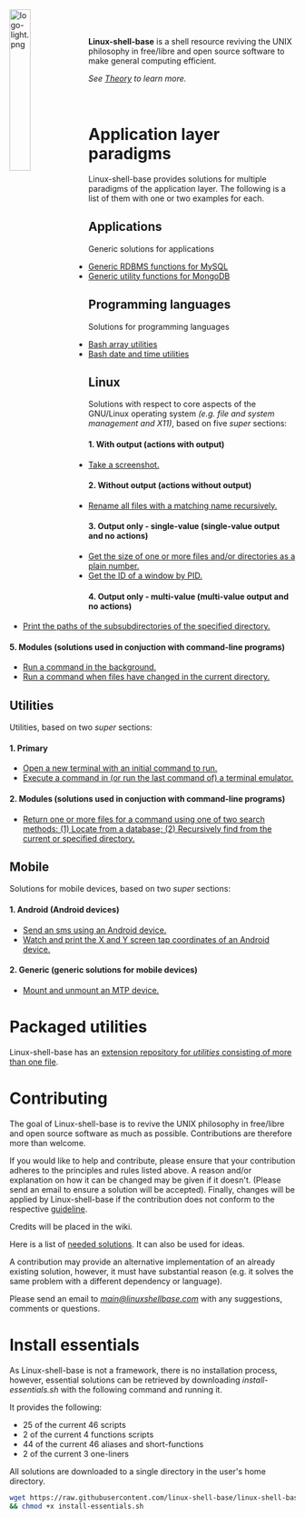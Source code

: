 
<img src='/../images/logo-light.png' width='27%' align='left' alt='logo-light.png'>
<br><br>

**Linux-shell-base** is a shell resource reviving the UNIX philosophy in free/libre and open source software to make general computing efficient.

*See [Theory](https://github.com/linux-shell-base/linux-shell-base/wiki/Theory-and-background-philosophy#theory) to learn more.*
<br><br><br>

# Application layer paradigms

Linux-shell-base provides solutions for multiple paradigms of the application layer. The following is a list of them with one or two examples for each.

## Applications

Generic solutions for applications

* [Generic RDBMS functions for MySQL](functions/applications/databases/mysqlutil)
* [Generic utility functions for MongoDB](functions/applications/databases/mongodbutil)

## Programming languages

Solutions for programming languages

* [Bash array utilities](functions/programming_languages/bash/arrayutils.bash)
* [Bash date and time utilities](functions/programming_languages/bash/dateandtimeutils.bash)

## Linux

Solutions with respect to core aspects of the GNU/Linux operating system *(e.g. file and system management and X11)*, based on five *super* sections:

#### 1. With output (actions with output)

* [Take a screenshot.](scripts/linux-with_output/x11/screenshot)

#### 2. Without output (actions without output)

* [Rename all files with a matching name recursively.](scripts/linux-without_output/file_management/renrec)

#### 3. Output only - single-value (single-value output and no actions)

* [Get the size of one or more files and/or directories as a plain number.](https://github.com/linux-shell-base/linux-shell-base/blob/master/one-liners/one-liners-linux-output_only-single-value.bash)
* [Get the ID of a window by PID.](scripts/linux-output_only-single-value/x11/getwindidbypid)

#### 4. Output only - multi-value (multi-value output and no actions)

* [Print the paths of the subsubdirectories of the specified directory.](scripts/linux-output_only-multi-value/file_management/printsubsubdirpaths)

#### 5. Modules (solutions used in conjuction with command-line programs)

* [Run a command in the background.](scripts/linux-modules/shell_management/runinbg)
* [Run a command when files have changed in the current directory.](scripts/linux-modules/file_management/inotify)

## Utilities

Utilities, based on two *super* sections:

#### 1. Primary

* [Open a new terminal with an initial command to run.](scripts/utilities-primary/general_program_management/newterm)
* [Execute a command in (or run the last command of) a terminal emulator.](scripts/utilities-primary/keybind/termcommand)

#### 2. Modules (solutions used in conjuction with command-line programs)

* [Return one or more files for a command using one of two search methods: (1) Locate from a database; (2) Recursively find from the current or specified directory.](scripts/utilities-modules/general_program_management/returnfileforcmd)

## Mobile

Solutions for mobile devices, based on two *super* sections:

#### 1. Android (Android devices)

* [Send an sms using an Android device.](scripts/mobile-android/utilities/sms)
* [Watch and print the X and Y screen tap coordinates of an Android device.](scripts/mobile-android/monitoring/getmobiletappos)

#### 2. Generic (generic solutions for mobile devices)

* [Mount and unmount an MTP device.](scripts/mobile-generic/management/mtp)

# Packaged utilities

Linux-shell-base has an [extension repository for *utilities* consisting of more than one file][packaged-utilities].

# Contributing

The goal of Linux-shell-base is to revive the UNIX philosophy in free/libre and open source software as much as possible. Contributions are therefore more than welcome.

If you would like to help and contribute, please ensure that your contribution adheres to the principles and rules listed above. A reason and/or explanation on how it can be changed may be given if it doesn't. (Please send an email to ensure a solution will be accepted). Finally, changes will be applied by Linux-shell-base if the contribution does not conform to the respective [guideline][wiki].

Credits will be placed in the wiki.

Here is a list of [needed solutions](https://github.com/linux-shell-base/linux-shell-base/wiki/Needed-solutions). It can also be used for ideas.

A contribution may provide an alternative implementation of an already existing solution, however, it must have substantial reason (e.g. it solves the same problem with a different dependency or language).

Please send an email to *main@linuxshellbase.com* with any suggestions, comments or questions.

# Install essentials

As Linux-shell-base is not a framework, there is no installation process, however, essential solutions can be retrieved by downloading *install-essentials.sh* with the following command and running it.

It provides the following:

* 25 of the current 46 scripts
* 2 of the current 4 functions scripts
* 44 of the current 46 aliases and short-functions
* 2 of the current 3 one-liners

All solutions are downloaded to a single directory in the user's home directory.

```bash
wget https://raw.githubusercontent.com/linux-shell-base/linux-shell-base/install/install-essentials.sh \
&& chmod +x install-essentials.sh
```



[packaged-utilities]: https://github.com/linux-shell-base/packaged-utilities
[wiki]: https://github.com/linux-shell-base/linux-shell-base/wiki
